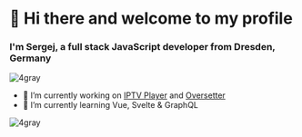 <h1>👋 Hi there and welcome to my profile</h3>
<h3>I'm Sergej, a full stack JavaScript developer from Dresden, Germany</h4>
<p align="left"> <img src="https://komarev.com/ghpvc/?username=4gray" alt="4gray" /> </p>

- 🔭 I’m currently working on [IPTV Player](https://github.com/4gray/my-iptv-player-pwa) and [Oversetter](https://4gray.github.io/oversetter/)
- 🌱 I’m currently learning Vue, Svelte & GraphQL

<p><img src="https://github-readme-stats.vercel.app/api?username=4gray&show_icons=true&theme=radical" alt="4gray" /> </p>
